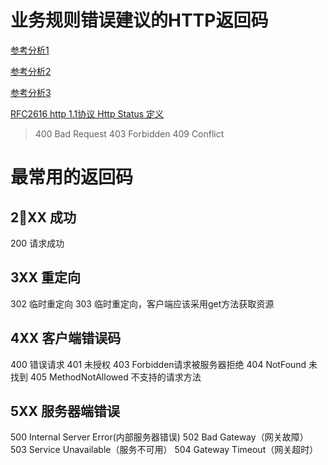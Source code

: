 # 业务规则错误建议的HTTP返回码

[参考分析1](https://softwareengineering.stackexchange.com/questions/341732/should-http-status-codes-be-used-to-represent-business-logic-errors-on-a-server)

[参考分析2](https://stackoverflow.com/questions/42262269/what-http-status-code-should-the-web-api-return-for-a-business-rule-failure/42263124)

[参考分析3](https://www.quora.com/In-Restful-API-which-error-code-represents-application-failure-to-process-a-request-due-to-business-rule)

[RFC2616 http 1.1协议  Http Status 定义](https://www.w3.org/Protocols/rfc2616/rfc2616-sec10.html)

> 400 Bad Request
> 403 Forbidden
> 409 Conflict

# 最常用的返回码

## 2XX 成功
200 请求成功
## 3XX 重定向
302 临时重定向
303 临时重定向，客户端应该采用get方法获取资源

## 4XX 客户端错误码
400 错误请求
401 未授权
403 Forbidden请求被服务器拒绝
404 NotFound 未找到
405 MethodNotAllowed 不支持的请求方法

## 5XX 服务器端错误
500 Internal Server Error(内部服务器错误)
502 Bad Gateway（网关故障）
503 Service Unavailable（服务不可用）
504 Gateway Timeout（网关超时）	